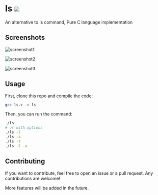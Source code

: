# ls [![](https://img.shields.io/badge/tag-v0.0.1-green.svg)](https://img.shields.io/badge/tag-v0.0.1-green)


An alternative to ls command, Pure C language implementation

## Screenshots

![screenshot1](docs/screenshot.png)

![screenshot2](docs/screenshot2.png)

![screenshot3](docs/screenshot3.png)

## Usage

First, clone this repo and compile the code:

```bash
gcc ls.c -o ls
```

Then, you can run the command:

```bash
./ls
# or with options
./ls -l
./ls -a
./ls -t
./ls -l -a
```

## Contributing

If you want to contribute, feel free to open an issue or a pull request. Any contributions are welcome!

More features will be added in the future.
